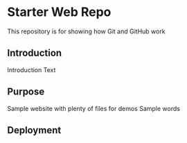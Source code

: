 # Starter Web Repo

This repository is for showing how Git and GitHub work

## Introduction
Introduction Text

## Purpose

Sample website with plenty of files for demos
Sample words
## Deployment